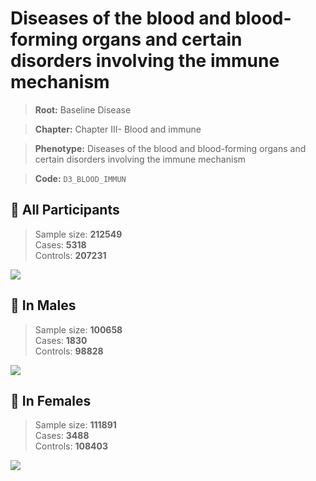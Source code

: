 # Diseases of the blood and blood-forming organs and certain disorders involving the immune mechanism

> **Root:** Baseline Disease  

> **Chapter:** Chapter III- Blood and immune  

> **Phenotype:** Diseases of the blood and blood-forming organs and certain disorders involving the immune mechanism  

> **Code:** `D3_BLOOD_IMMUN`

## 🧪 All Participants  
> Sample size: **212549**  
> Cases: **5318**  
> Controls: **207231**
<img src="/Disease/Figures/ALL/Baseline/D3_BLOOD_IMMUN.png"/>
<CsvTable src="/Disease_Data/ALL/Baseline/LG_D3_BLOOD_IMMUN.csv" label="🔍 View full results" />

## 👨 In Males  
> Sample size: **100658**  
> Cases: **1830**  
> Controls: **98828**
<img src="/Disease/Figures/Male/Baseline/D3_BLOOD_IMMUN.png"/>
<CsvTable src="/Disease_Data/Male/Baseline/LG_D3_BLOOD_IMMUN.csv" label="🔍 View full results" />

## 👩 In Females  
> Sample size: **111891**  
> Cases: **3488**  
> Controls: **108403**
<img src="/Disease/Figures/Female/Baseline/D3_BLOOD_IMMUN.png"/>
<CsvTable src="/Disease_Data/Female/Baseline/LG_D3_BLOOD_IMMUN.csv" label="🔍 View full results" />
